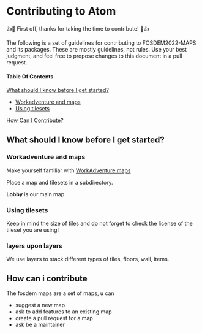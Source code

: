 # Contributing to Atom

:+1::tada: First off, thanks for taking the time to contribute! :tada::+1:

The following is a set of guidelines for contributing to FOSDEM2022-MAPS and its packages. These are mostly guidelines, not rules. Use your best judgment, and feel free to propose changes to this document in a pull request.

#### Table Of Contents

[What should I know before I get started?](#what-should-i-know-before-i-get-started)
  * [Workadventure and maps](#workadventure-and-maps)
  * [Using tilesets](#using-tilesets)

[How Can I Contribute?](#how-can-i-contribute)



## What should I know before I get started?

### Workadventure and maps

Make yourself familiar with [WorkAdventure maps](https://workadventu.re/map-building/wa-maps.md)

Place a map and tilesets in a subdirectory.

**Lobby** is our main map

### Using tilesets

Keep in mind the size of tiles and do not forget to check the license of the tileset you are using!

### layers upon layers

We use layers to stack different types of tiles, floors, wall, items. 

## How can i contribute

The fosdem maps are a set of maps, u can
* suggest a new map
* ask to add  features to an existing map 
* create a pull request for a map
* ask be a maintainer